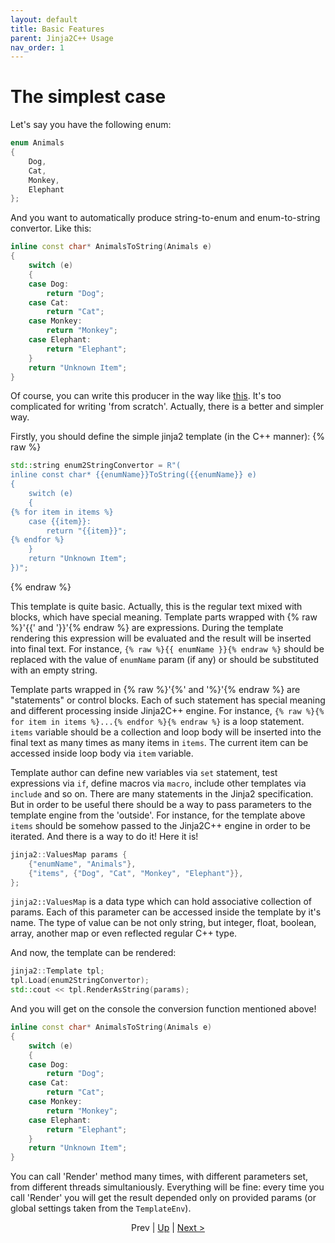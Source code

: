```yaml
---
layout: default
title: Basic Features
parent: Jinja2C++ Usage
nav_order: 1
---
```


# The simplest case

Let's say you have the following enum:

```c++
enum Animals
{
    Dog,
    Cat,
    Monkey,
    Elephant
};
```

And you want to automatically produce string-to-enum and enum-to-string convertor. Like this:

```c++
inline const char* AnimalsToString(Animals e)
{
    switch (e)
    {
    case Dog:
        return "Dog";
    case Cat:
        return "Cat";
    case Monkey:
        return "Monkey";
    case Elephant:
        return "Elephant";
    }
    return "Unknown Item";
}
```

Of course, you can write this producer in the way like [this](https://github.com/flexferrum/autoprogrammer/blob/87a9dc8ff61c7bdd30fede249757b71984e4b954/src/generators/enum2string_generator.cpp#L140). It's too complicated for writing 'from scratch'. Actually, there is a better and simpler way.

Firstly, you should define the simple jinja2 template (in the C++ manner):
{% raw %}
```c++
std::string enum2StringConvertor = R"(
inline const char* {{enumName}}ToString({{enumName}} e)
{
    switch (e)
    {
{% for item in items %}
    case {{item}}:
        return "{{item}}";
{% endfor %}
    }
    return "Unknown Item";
})";
```
{% endraw %}

This template is quite basic. Actually, this is the regular text mixed with blocks, which have special meaning. Template parts wrapped with {% raw %}'{{' and '}}'{% endraw %} are expressions. During the template rendering this expression will be evaluated and the result will be inserted into final text. For instance, `{% raw %}{{ enumName }}{% endraw %}` should be replaced with the value of `enumName` param (if any) or should be substituted with an empty string. 

Template parts wrapped in {% raw %}'{%' and '%}'{% endraw %} are "statements" or control blocks. Each of such statement has special meaning and different processing inside Jinja2C++ engine. For instance, `{% raw %}{% for item in items %}...{% endfor %}{% endraw %}` is a loop statement. `items` variable should be a collection and loop body will be inserted into the final text as many times as many items in `items`. The current item can be accessed inside loop body via `item` variable. 

Template author can define new variables via `set` statement, test expressions via `if`, define macros via `macro`, include other templates via `include` and so on. There are many statements in the Jinja2 specification. But in order to be useful there should be a way to pass parameters to the template engine from the 'outside'. For instance, for the template above `items` should be somehow passed to the Jinja2C++ engine in order to be iterated. And there is a way to do it! Here it is!

```c++
jinja2::ValuesMap params {
    {"enumName", "Animals"},
    {"items", {"Dog", "Cat", "Monkey", "Elephant"}},
};
```
`jinja2::ValuesMap` is a data type which can hold associative collection of params. Each of this parameter can be accessed inside the template by it's name. The type of value can be not only string, but integer, float, boolean, array, another map or even reflected regular C++ type.

And now, the template can be rendered:

```c++
jinja2::Template tpl;
tpl.Load(enum2StringConvertor);
std::cout << tpl.RenderAsString(params);
```
And you will get on the console the conversion function mentioned above!

```c++
inline const char* AnimalsToString(Animals e)
{
    switch (e)
    {
    case Dog:
        return "Dog";
    case Cat:
        return "Cat";
    case Monkey:
        return "Monkey";
    case Elephant:
        return "Elephant";
    }
    return "Unknown Item";
}
```

You can call 'Render' method many times, with different parameters set, from different threads simultaniously. Everything will be fine: every time you call 'Render' you will get the result depended only on provided params (or global settings taken from the `TemplateEnv`).

<p><div align="center">Prev | <a href="../usage.html">Up</a> | <a href="main_statements.html">Next &gt;</a></div></p>
